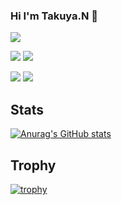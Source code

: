 ### Hi I'm Takuya.N 👋

![](http://github-profile-summary-cards.vercel.app/api/cards/profile-details?username=takungsk&theme=default)

![](http://github-profile-summary-cards.vercel.app/api/cards/repos-per-language?username=takungsk&theme=default)
![](http://github-profile-summary-cards.vercel.app/api/cards/most-commit-language?username=takungsk&theme=default)

![](http://github-profile-summary-cards.vercel.app/api/cards/stats?username=takungsk&theme=default)
![](http://github-profile-summary-cards.vercel.app/api/cards/productive-time?username=takungsk&theme=default&utcOffset=9)

## Stats
[![Anurag's GitHub stats](https://github-readme-stats.vercel.app/api?username=takungsk)](https://github.com/anuraghazra/github-readme-stats)

## Trophy
[![trophy](https://github-profile-trophy.vercel.app/?username=takungsk)](https://github.com/ryo-ma/github-profile-trophy)

<!--
**takungsk/takungsk** is a ✨ _special_ ✨ repository because its `README.md` (this file) appears on your GitHub profile.

Here are some ideas to get you started:

- 🔭 I’m currently working on ...
- 🌱 I’m currently learning ...
- 👯 I’m looking to collaborate on ...
- 🤔 I’m looking for help with ...
- 💬 Ask me about ...
- 📫 How to reach me: ...
- 😄 Pronouns: ...
- ⚡ Fun fact: ...
-->
